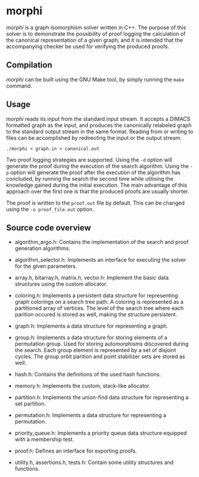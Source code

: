 # morphi

*morphi* is a graph isomorphism solver written in C++. The purpose of this
solver is to demonstrate the possibility of proof logging the calculation of
the canonical representation of a given graph, and it is intended that the
accompanying checker be used for verifying the produced proofs.

## Compilation

*morphi* can be built using the GNU Make tool, by simply running the `make`
command.

## Usage

*morphi* reads its input from the standard input stream. It accepts a DIMACS
formatted graph as the input, and produces the canonically relabeled graph to
the standard output stream in the same format. Reading from or writing to files
can be accomplished by redirecting the input or the output stream.

`./morphi < graph.in > canonical.out`

Two proof logging strategies are supported. Using the `-d` option will generate
the proof during the execution of the search algorithm.  Using the `-p` option
will generate the proof after the execution of the algorithm has concluded, by
running the search the second time while utilising the knowledge gained during
the initial execution. The main advantage of this approach over the first one
is that the produced proofs are usually shorter.

The proof is written to the `proof.out` file by default. This can be changed
using the `-o proof_file.out` option.

## Source code overview

 - algorithm_argo.h: Contains the implementation of the search and proof
 generation algorithms.

 - algorithm_selector.h: Implements an interface for executing the solver for
 the given parameters.

 - array.h, bitarray.h, matrix.h, vector.h: Implement the basic data structures
 using the custom allocator.

 - coloring.h: Implements a persistent data structure for representing graph
 colorings on a search tree path. A coloring is represented as a partitioned
 array of vertices. The level of the search tree where each parition occured is
 stored as well, making the structure persistent.

 - graph.h: Implements a data structure for representing a graph.

 - group.h: Implements a data structure for storing elements of a permutation
 group. Used for storing automorphisms discovered during the search. Each group
 element is represented by a set of disjoint cycles. The group orbit parition
 and point stabilizer sets are stored as well.

 - hash.h: Contains the definitions of the used hash functions.

 - memory.h: Implements the custom, stack-like allocator.

 - partition.h: Implements the union-find data structure for representing a set
 partition.

 - permutation.h: Implements a data structure for representing a permutation.

 - priority_queue.h: Implements a priority queue data structure equipped with a
 membership test.

 - proof.h: Defines an interface for exporting proofs.

 - utility.h, assertions.h, tests.h: Contain some utility structures and functions.
